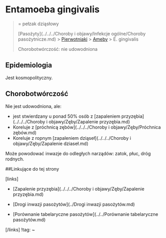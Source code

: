 # Entamoeba gingivalis

> = pełzak dziąsłowy
>
> [Pasożyty](../../../Choroby i objawy/Infekcje ogólne/Choroby pasożytnicze.md) > [Pierwotniaki](./Pierwotniaki.md) > [Ameby](./Pełzaki.md) > E. gingivalis
>
> Chorobotwórczość: nie udowodniona



## Epidemiologia

Jest kosmopolityczny.



## Chorobotwórczość

Nie jest udowodniona, ale:

- jest stwierdzany u ponad 50% osób z [zapaleniem przyzębia](../../../Choroby i objawy/Zęby/Zapalenie przyzębia.md)
- Koreluje z [próchnicą zębów](../../../Choroby i objawy/Zęby/Próchnica zębów.md)
- Koreluje z ropnym [zapaleniem dziąseł](../../../Choroby i objawy/Zęby/Zapalenie dziaseł.md)

Może powodować inwazje do odległych narządów: zatok, płuc, dróg rodnych.



##Linkujące do tej strony

[links]

- [Zapalenie przyzębia](../../../Choroby i objawy/Zęby/Zapalenie przyzębia.md)

- [Drogi inwazji pasożytów](../Drogi inwazji pasożytów.md)

- [Porównanie tabelaryczne pasożytów](../../Porównanie tabelaryczne pasożytów.md)


[/links]
!tag:
~

